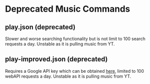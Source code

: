 # Deprecated Music Commands
## play.json (deprecated)
Slower and worse searching functionality but is not limit to 100 search requests a day. Unstable as it is pulling music from YT.
## play-improved.json (deprecated)
Requires a Google API key which can be obtained [here](https://console.cloud.google.com/apis/credentials), limited to 100 webAPI requests a day. Unstable as it is pulling music from YT.